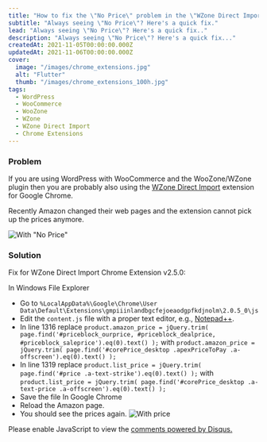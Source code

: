 ```yaml
---
title: "How to fix the \"No Price\" problem in the \"WZone Direct Import\" Chrome Extension"
subtitle: "Always seeing \"No Price\"? Here's a quick fix."
lead: "Always seeing \"No Price\"? Here's a quick fix.."
description: "Always seeing \"No Price\"? Here's a quick fix..."
createdAt: 2021-11-05T00:00:00.000Z
updatedAt: 2021-11-06T00:00:00.000Z
cover: 
  image: "/images/chrome_extensions.jpg"
  alt: "Flutter"
  thumb: "/images/chrome_extensions_100h.jpg"
tags: 
  - WordPress
  - WooCommerce
  - WooZone
  - WZone
  - WZone Direct Import
  - Chrome Extensions
---
```

### Problem
If you are using WordPress with WooCommerce and the WooZone/WZone plugin then you are probably also using the [WZone Direct Import](https://chrome.google.com/webstore/detail/wzone-direct-import/gmpiiinlandbgcfejoeaodgpfkdjnolm) extension for Google Chrome.

Recently Amazon changed their web pages and the extension cannot pick up the prices anymore.

![With "No Price"](/images/wzone-direct-import-no-price.png)

### Solution
Fix for WZone Direct Import Chrome Extension v2.5.0:

In Windows File Explorer
- Go to `%LocalAppData%\Google\Chrome\User Data\Default\Extensions\gmpiiinlandbgcfejoeaodgpfkdjnolm\2.0.5_0\js`
- Edit the `content.js` file with a proper text editor, e.g., [Notepad++](https://notepad-plus-plus.org/).
- In line 1316 replace `product.amazon_price = jQuery.trim( page.find('#priceblock_ourprice, #priceblock_dealprice, #priceblock_saleprice').eq(0).text() );` with `product.amazon_price = jQuery.trim( page.find('#corePrice_desktop .apexPriceToPay .a-offscreen').eq(0).text() );`
- In line 1319 replace `product.list_price = jQuery.trim( page.find('#price .a-text-strike').eq(0).text() );` with `product.list_price = jQuery.trim( page.find('#corePrice_desktop .a-text-price .a-offscreen').eq(0).text() );`
- Save the file
In Google Chrome
- Reload the Amazon page.
- You should see the prices again.
![With price](/images/wzone-direct-import-price.png)

<div id="disqus_thread"></div>
<script>
    /**
    *  RECOMMENDED CONFIGURATION VARIABLES: EDIT AND UNCOMMENT THE SECTION BELOW TO INSERT DYNAMIC VALUES FROM YOUR PLATFORM OR CMS.
    *  LEARN WHY DEFINING THESE VARIABLES IS IMPORTANT: https://disqus.com/admin/universalcode/#configuration-variables    */
    /*
    var disqus_config = function () {
    this.page.url = PAGE_URL;  // Replace PAGE_URL with your page's canonical URL variable
    this.page.identifier = PAGE_IDENTIFIER; // Replace PAGE_IDENTIFIER with your page's unique identifier variable
    };
    */
    (function() { // DON'T EDIT BELOW THIS LINE
    var d = document, s = d.createElement('script');
    s.src = 'https://blog-eggnstone-dev.disqus.com/embed.js';
    s.setAttribute('data-timestamp', +new Date());
    (d.head || d.body).appendChild(s);
    })();
</script>
<noscript>Please enable JavaScript to view the <a href="https://disqus.com/?ref_noscript">comments powered by Disqus.</a></noscript>
